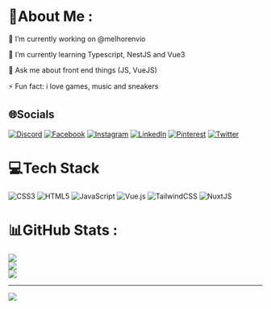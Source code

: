 # 💫About Me :
🔭 I’m currently working on @melhorenvio

🌱 I’m currently learning Typescript, NestJS and Vue3

💬 Ask me about front end things (JS, VueJS)

⚡ Fun fact: i love games, music and sneakers

## 🌐Socials
[![Discord](https://img.shields.io/badge/Discord-%237289DA.svg?logo=discord&logoColor=white)](htttps://discord.gg/TD-Juca#4786) [![Facebook](https://img.shields.io/badge/Facebook-%231877F2.svg?logo=Facebook&logoColor=white)](https://facebook.com/qix1986) [![Instagram](https://img.shields.io/badge/Instagram-%23E4405F.svg?logo=Instagram&logoColor=white)](https://instagram.com/diego.rocha1986) [![LinkedIn](https://img.shields.io/badge/LinkedIn-%230077B5.svg?logo=linkedin&logoColor=white)](https://linkedin.com/in/rochadiego) [![Pinterest](https://img.shields.io/badge/Pinterest-%23E60023.svg?logo=Pinterest&logoColor=white)](https://pinterest.com/qix1986) [![Twitter](https://img.shields.io/badge/Twitter-%231DA1F2.svg?logo=Twitter&logoColor=white)](https://twitter.com/qix1986) 

# 💻Tech Stack
![CSS3](https://img.shields.io/badge/css3-%231572B6.svg?style=for-the-badge&logo=css3&logoColor=white) ![HTML5](https://img.shields.io/badge/html5-%23E34F26.svg?style=for-the-badge&logo=html5&logoColor=white) ![JavaScript](https://img.shields.io/badge/javascript-%23323330.svg?style=for-the-badge&logo=javascript&logoColor=%23F7DF1E) ![Vue.js](https://img.shields.io/badge/vuejs-%2335495e.svg?style=for-the-badge&logo=vuedotjs&logoColor=%234FC08D) ![TailwindCSS](https://img.shields.io/badge/tailwindcss-%2338B2AC.svg?style=for-the-badge&logo=tailwind-css&logoColor=white) ![NuxtJS](https://img.shields.io/badge/Nuxt-black?style=for-the-badge&logo=nuxt.js&logoColor=white)
# 📊GitHub Stats :
![](https://github-readme-stats.vercel.app/api?username=qix1986&theme=radical&hide_border=false&include_all_commits=true&count_private=true)<br/>
![](https://github-readme-streak-stats.herokuapp.com/?user=qix1986&theme=radical&hide_border=false)<br/>
![](https://github-readme-stats.vercel.app/api/top-langs/?username=qix1986&theme=radical&hide_border=false&include_all_commits=true&count_private=true&layout=compact)

---
[![](https://visitcount.itsvg.in/api?id=qix1986&icon=0&color=0)](https://visitcount.itsvg.in)
